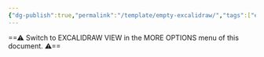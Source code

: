 ```yaml
---
{"dg-publish":true,"permalink":"/template/empty-excalidraw/","tags":["excalidraw"],"noteIcon":"1"}
---
```


==⚠  Switch to EXCALIDRAW VIEW in the MORE OPTIONS menu of this document. ⚠==


